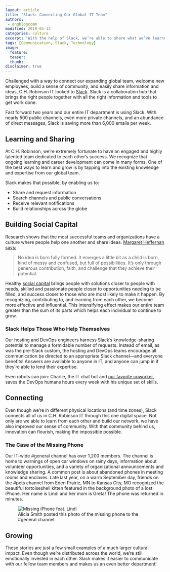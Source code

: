 ```yaml
---
layout: article
title: "Slack: Connecting Our Global IT Team"
authors:
 - engblogcomm
modified: 2019-03-12
categories: culture
excerpt: "With the help of Slack, we’re able to share what we’ve learned, connect better with the people that we work with, and cut down on more than 6,000 emails every week."
tags: [Communication, Slack, Technology]
image:
  feature:
  teaser:
  thumb:
disclaimer: true
---
```


Challenged with a way to connect our expanding global team, welcome new employees, build a sense of community, and easily share information and ideas, C.H. Robinson IT looked to [Slack](https://slack.com). Slack is a collaboration hub that brings the right people together with all the right information and tools to get work done.

Fast forward two years and our entire IT department is using Slack. With nearly 500 public channels, even more private channels, and an abundance of direct messages, Slack is saving more than 6,000 emails per week.

## Learning and Sharing

At C.H. Robinson, we’re extremely fortunate to have an engaged and highly talented team dedicated to each other’s success. We recognize that ongoing learning and career development can come in many forms. One of the best ways to learn and grow is by tapping into the existing knowledge and expertise from our global team.

Slack makes that possible, by enabling us to:

*   Share and request information
*   Search channels and public conversations
*   Receive relevant notifications
*   Build relationships across the globe

## Building Social Capital

Research shows that the most successful teams and organizations have a culture where people help one another and share ideas. [Margaret Heffernan says:](https://www.ted.com/talks/margaret_heffernan_why_it_s_time_to_forget_the_pecking_order_at_work/transcript)

> No idea is born fully formed. It emerges a little bit as a child is born, kind of messy and confused, but full of possibilities. It’s only through generous contribution, faith, and challenge that they achieve their potential.

Healthy [social capital](http://webuser.bus.umich.edu/wayneb/pdfs/BakerChap1.pdf) brings people with solutions closer to people with needs, skilled and passionate people closer to opportunities needing to be filled, and success closer to those who are most likely to make it happen. By recognizing, contributing to, and learning from each other, we become more effective and influential. This intensifying effect makes our entire team greater than the sum of its parts which helps each individual to continue to grow.

### Slack Helps Those Who Help Themselves

Our hosting and DevOps engineers harness Slack’s knowledge-sharing potential to manage a formidable number of requests. Instead of email, as was the pre-Slack custom, the hosting and DevOps teams encourage all communication be directed to an appropriate Slack channel—and everyone benefits! Answers are available to anyone in IT, and anyone can jump in if they’re able to lend their expertise.

Even robots can join: Charlie, the IT chat bot and [our favorite coworker](/culture/our-favorite-coworker/), saves the DevOps humans hours every week with his unique set of skills.

## Connecting

Even though we’re in different physical locations (and time zones), Slack connects all of us in C.H. Robinson IT through this one digital space. Not only are we able to learn from each other and build our network, we have also improved our sense of community. With that community behind us, innovation can flourish, making the impossible possible.  

### The Case of the Missing Phone

Our IT-wide #general channel has over 1,200 members. The channel is home to warnings of open car windows on rainy days, information about volunteer opportunities, and a variety of organizational announcements and knowledge sharing. A common post is about abandoned phones in meeting rooms and enclaves. Late last year, on a warm September day, friends on the #pets channel from Eden Prairie, MN to Kansas City, MO recognized the beautiful tortoiseshell kitten featured in the background photo of a lost iPhone. Her name is Lindi and her mom is Greta! The phone was returned in minutes.

<figure>
	<img src="{{site.url}}{{site.baseurl}}/images/posts/2019/lindi-iphone.jpg" alt="Missing iPhone feat. Lindi" aria-label="Hand holding an iPhone with a cat as its background photo">
	<figcaption>Alicia Smith posted this photo of the missing phone to the #general channel.</figcaption>
</figure>

## Growing

These stories are just a few small examples of a much larger cultural impact. Even though we’re distributed across the world, we’re still emotionally invested in each other. Slack makes it easier to communicate with our fellow team members and makes us an even better department!
